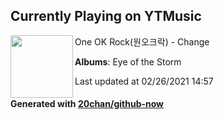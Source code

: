 ## Currently Playing on YTMusic

[<img align="left" width="100" src="https://lh3.googleusercontent.com/fwxycHt8eVB7mnr-cv_L2aegyfIhtqx706FbbGDRLfw6-VdeRjGSpQipz7pGcI9nRbMJLWNi_YbyuGFIDw">](https://music.youtube.com/watch?v=zubOTcG6fb4)

One OK Rock(원오크락) - Change

**Albums**: Eye of the Storm

Last updated at 02/26/2021 14:57

#### Generated with [20chan/github-now](https://github.com/20chan/github-now)


<!--
**20chan/20chan** is a ✨ _special_ ✨ repository because its `README.md` (this file) appears on your GitHub profile.

Here are some ideas to get you started:

- 🔭 I’m currently working on ...
- 🌱 I’m currently learning ...
- 👯 I’m looking to collaborate on ...
- 🤔 I’m looking for help with ...
- 💬 Ask me about ...
- 📫 How to reach me: ...
- 😄 Pronouns: ...
- ⚡ Fun fact: ...
-->
